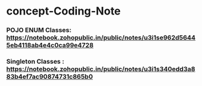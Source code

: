 # concept-Coding-Note

### POJO ENUM Classes: https://notebook.zohopublic.in/public/notes/u3i1se962d56445eb4118ab4e4c0ca99e4728
### Singleton Classes : https://notebook.zohopublic.in/public/notes/u3i1s340edd3a883b4ef7ac90874731c865b0
